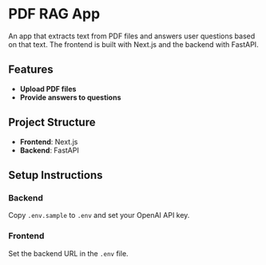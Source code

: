 # PDF RAG App

An app that extracts text from PDF files and answers user questions based on that text. The frontend is built with Next.js and the backend with FastAPI.

## Features

- **Upload PDF files**
- **Provide answers to questions**

## Project Structure

- **Frontend**: Next.js
- **Backend**: FastAPI

## Setup Instructions

### Backend

Copy `.env.sample` to `.env` and set your OpenAI API key.

### Frontend

Set the backend URL in the `.env` file.
